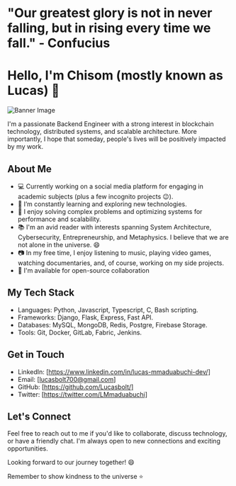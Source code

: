 # "Our greatest glory is not in never falling, but in rising every time we fall." - Confucius

# Hello, I'm Chisom (mostly known as Lucas) 👋

![Banner Image](https://github.com/Lucasbolt/images/blob/main/gitSerene.png?raw=true)

I'm a passionate Backend Engineer with a strong interest in blockchain technology, distributed systems, and scalable architecture. More importantly, I hope that someday, people's lives will be positively impacted by my work. 

## About Me

- 💻 Currently working on a social media platform for engaging in academic subjects (plus a few incognito projects 😉).
- 🌱 I’m constantly learning and exploring new technologies.
- 🚀 I enjoy solving complex problems and optimizing systems for performance and scalability.
- 📚 I'm an avid reader with interests spanning System Architecture, Cybersecurity, Entrepreneurship, and Metaphysics. I believe that we are not alone in the universe. 😄
- 📷 In my free time, I enjoy listening to music, playing video games, watching documentaries, and, of course, working on my side projects.
- 🤝 I'm available for open-source collaboration

## My Tech Stack

- Languages: Python, Javascript, Typescript, C, Bash scripting.
- Frameworks: Django, Flask, Express, Fast API.
- Databases: MySQL, MongoDB, Redis, Postgre, Firebase Storage.
- Tools: Git, Docker, GitLab, Fabric, Jenkins.

## Get in Touch

- LinkedIn: [https://www.linkedin.com/in/lucas-mmaduabuchi-dev/]
- Email: [lucasbolt700@gmail.com]
- GitHub: [https://github.com/Lucasbolt/]
- Twitter: [https://twitter.com/LMmaduabuchi]

## Let's Connect
Feel free to reach out to me if you'd like to collaborate, discuss technology, or have a friendly chat. I'm always open to new connections and exciting opportunities.

Looking forward to our journey together! 😄

Remember to show kindness to the universe ⭐
